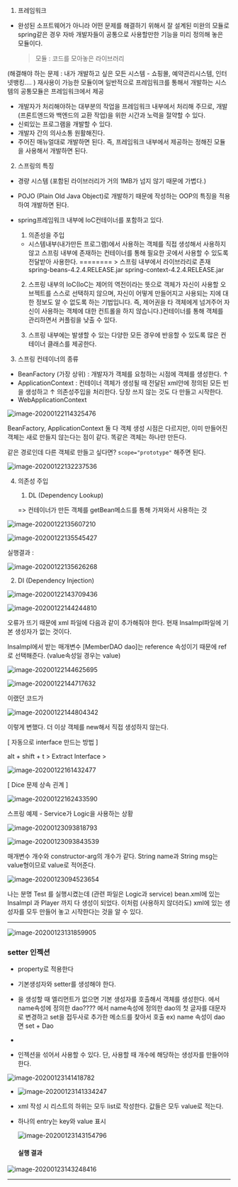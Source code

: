 1. 프레임워크 

* 완성된 소프트웨어가 아니라 어떤 문제를 해결하기 위해서 잘 설계된 미완의 모듈로 spring같은 경우 자바 개발자들이 공통으로 사용할만한 기능을 미리 정의해 놓은 모듈이다.

  > 모듈 : 코드를 모아놓은 라이브러리

(해결해야 하는 문제 : 내가 개발하고 싶은 모든 시스템 - 쇼핑몰, 예약관리시스템, 인터넷뱅킹.... )
재사용이 가능한 모듈이며 일반적으로 프레임워크를 통해서 개발하는 시스템의 공통모듈은 프레임워크에서 제공

- 개발자가 처리해야하는 대부분의 작업을 프레임워크 내부에서 처리해 주므로, 개발(프론트엔드와 백엔드의 교환 작업)을 위한 시간과 노력을 절약할 수 있다.
-  신뢰있는 프로그램을 개발할 수 있다.
- 개발자 간의 의사소통 원활해진다.
- 주어진 매뉴얼대로 개발하면 된다. 즉, 프레임워크 내부에서 제공하는 정해진 모듈을 사용해서 개발하면 된다. 



2. 스프링의 특징

* 경량 시스템 (포함된 라이브러리가 거의 1MB가 넘지 않기 때문에 가볍다.)

* POJO (Plain Old Java Object)로 개발하기 때문에 작성하는 OOP의 특징을 적용하여 개발하면 된다. 

* spring프레임워크 내부에 IoC컨테이너를 포함하고 있다.

  1) 의존성을 주입

  * 시스템내부(내가만든 프로그램)에서 사용하는 객체를 직접 생성해서 사용하지 않고
    스프링 내부에 존재하는 컨테이너를 통해 필요한 곳에서 사용할 수 있도록 전달받아 사용한다.
    										======== > 스프링 내부에서 라이브라리로 존재
    																spring-beans-4.2.4.RELEASE.jar
                                                                    spring-context-4.2.4.RELEASE.jar

  2) 스프링 내부의 IoC(IoC는 제어의 역전이라는 뜻으로 객체가 자신이 사용할 오브젝트를 스스로 선택하지 않으며, 자신이 어떻게 만들어지고 사용되는 지에 대한 정보도 알 수 없도록 하는 기법입니다. 즉, 제어권을 타 객체에게 넘겨주어 자신이 사용하는 객체에 대한 컨트롤을 하지 않습니다.)컨테이너를 통해 객체를 관리하면서 커플링을 낮출 수 있다.

  3) 스프링 내부에는 발생할 수 있는 다양한 모든 경우에 반응할 수 있도록 많은 컨테이너 클래스를 제공한다. 



3. 스프링 컨테이너의 종류

* BeanFactory (가장 상위) : 개발자가 객체를 요청하는 시점에 객체를 생성한다.
  		      		↑
* ApplicationContext : 컨테이너 객체가 생성될 때 전달된 xml안에 정의된 모든 빈을 생성하고
                    ↑                              의존성주입을 처리한다. 당장 쓰지 않는 것도 다 만들고 시작한다.
* WebApplicationContext



![image-20200122114325476](images/image-20200122114325476.png)

BeanFactory, ApplicationContext 둘 다 객체 생성 시점은 다르지만,
이미 만들어진 객체는 새로 만들지 않는다는 점이 같다. 똑같은 객체는 하나만 만든다.

같은 경로인데 다른 객체로 만들고 싶다면? `scope="prototype"` 해주면 된다.



![image-20200122132237536](images/image-20200122132237536.png)





4. 의존성 주입

   1) DL (Dependency Lookup)

   => 컨테이너가 만든 객체를 getBean메소드를 통해 가져와서 사용하는 것

   

![image-20200122135607210](images/image-20200122135607210.png)

![image-20200122135545427](images/image-20200122135545427.png)

실행결과 : 



![image-20200122135626268](images/image-20200122135626268.png)



2) DI (Dependency Injection)

![image-20200122143709436](images/image-20200122143709436.png)



![image-20200122144244810](images/image-20200122144244810.png)

오류가 뜨기 때문에 xml 파일에 다음과 같이 추가해줘야 한다. 현재 InsaImpl파일에 기본 생성자가 없는 것이다.

InsaImpl에서 받는 매개변수 [MemberDAO dao]는 reference 속성이기 때문에 ref 로 선택해준다. (value속성일 경우는 value)



![image-20200122144625695](images/image-20200122144625695.png)



![image-20200122144717632](images/image-20200122144717632.png)

이랬던 코드가

![image-20200122144804342](C:\Users\LG\Desktop\Note\image-20200122144804342.png)

이렇게 변했다. 더 이상 객체를 new해서 직접 생성하지 않는다.



 [ 자동으로 interface 만드는 방법 ]

alt + shift + t > Extract Interface > 



![image-20200122161432477](images/image-20200122161432477.png)

[ Dice 문제 상속 괸계 ]





![image-20200122162433590](images/image-20200122162433590.png)



스프링 예제 - Service가 Logic을 사용하는 상황

![image-20200123093818793](images/image-20200123093818793.png)

![image-20200123093843539](images/image-20200123093843539.png)

매개변수 개수와 constructor-arg의 개수가 같다.
String name과 String msg는 value형이므로 value로 적어준다. 



![image-20200123094523654](images/image-20200123094523654.png)

나는 분명 Test 를 실행시켰는데 (관련 파일은 Logic과 service) bean.xml에 있는 InsaImpl 과 Player 까지 다 생성이 되었다. 이처럼 (사용하지 않더라도)  xml에 있는 생성자를 모두 만들어 놓고 시작한다는 것을 알 수 있다. 

---

![image-20200123131859905](images/image-20200123131859905.png)



### setter 인젝션

* property로 적용한다 
* 기본생성자와 setter를 생성해야 한다.
* <bean>을 생성할 때 <constructor-args>엘리먼트가 없으면 기본 생성자를 호출해서 객체를 생성한다. <property>에서 name속성에 정의한 dao???? <property>에서 name속성에 정의한 dao의 첫 글자를 대문자로 변경하고 set을 접두사로 추가한 메소드를 찾아서 호출
  ex) name 속성이 dao면 set + Dao

* 



* 인젝션을 섞어서 사용할 수 있다. 단, 사용할 때 개수에 해당하는 생성자를 만들어야 한다. 

![image-20200123141418782](images/image-20200123141418782.png)



* ![image-20200123141334247](images/image-20200123141334247.png)





* xml 작성 시 리스트의 하위는 모두 list로 작성한다.
  값들은 모두 value로 적는다. 

* 하나의 entry는 key와 value 표시 

  ![image-20200123143154796](images/image-20200123143154796.png)

  #### 실행 결과

![image-20200123143248416](images/image-20200123143248416.png)



----





